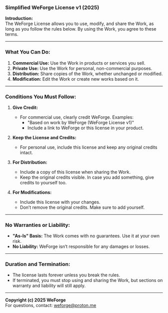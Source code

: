 ### Simplified WeForge License v1 (2025)

**Introduction:**  
The WeForge License allows you to use, modify, and share the Work, as long as you follow the rules below. By using the Work, you agree to these terms.

---

### **What You Can Do:**  
1. **Commercial Use:** Use the Work in products or services you sell.  
2. **Private Use:** Use the Work for personal, non-commercial purposes.  
3. **Distribution:** Share copies of the Work, whether unchanged or modified.  
4. **Modification:** Edit the Work or create new works based on it.

---

### **Conditions You Must Follow:**  
1. **Give Credit:**  
   - For commercial use, clearly credit WeForge. Examples:  
     - "Based on work by WeForge (WeForge License v1)"  
     - Include a link to WeForge or this license in your product.  

2. **Keep the License and Credits:**  
   - For personal use, include this license and keep any original credits intact.  

3. **For Distribution:**  
   - Include a copy of this license when sharing the Work.  
   - Keep the original credits visible. In case you add something, give credits to yourself too.

4. **For Modifications:**  
   - Include this license with your changes.  
   - Don’t remove the original credits. Make sure to add yourself.

---

### **No Warranties or Liability:**  
- **"As-Is" Basis:** The Work comes with no guarantees. Use it at your own risk.  
- **No Liability:** WeForge isn’t responsible for any damages or losses.

---

### **Duration and Termination:**  
- The license lasts forever unless you break the rules.  
- If terminated, you must stop using and sharing the Work, but sections on warranty and liability will still apply.

---

**Copyright (c) 2025 WeForge**  
For questions, contact: weforge@proton.me
